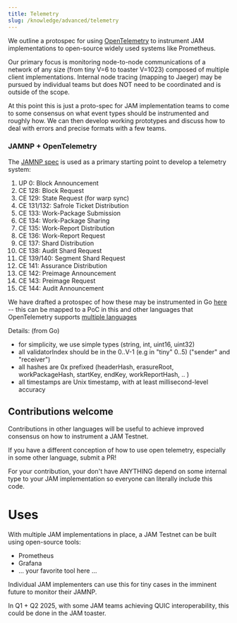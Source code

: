 ```yaml
---
title: Telemetry
slug: /knowledge/advanced/telemetry
---
```


We outline a protospec for using
[OpenTelemetry](https://opentelemetry.io/docs/languages/) to
instrument JAM implementations to open-source widely used systems like
Prometheus.  

Our primary focus is monitoring node-to-node communications of a
network of any size (from tiny V=6 to toaster V=1023) composed of
multiple client implementations.  Internal node tracing (mapping to
Jaeger) may be pursued by individual teams but does NOT need to be
coordinated and is outside of the scope.

At this point this is just a proto-spec for JAM implementation teams
to come to some consensus on what event types should be instrumented
and roughly how.  We can then develop working prototypes and discuss
how to deal with errors and precise formats with a few teams.  


### JAMNP + OpenTelemetry

The [JAMNP spec](/knowledge/simple-networking/spec.md) is used as a primary starting point to develop a telemetry system:

1. UP 0: Block Announcement
2. CE 128: Block Request
3. CE 129: State Request (for warp sync)
4. CE 131/132: Safrole Ticket Distribution
5. CE 133: Work-Package Submission
6. CE 134: Work-Package Sharing
7. CE 135: Work-Report Distribution
8. CE 136: Work-Report Request
9. CE 137: Shard Distribution
10. CE 138: Audit Shard Request
11. CE 139/140: Segment Shard Request
12. CE 141: Assurance Distribution
13. CE 142: Preimage Announcement
14. CE 143: Preimage Request
15. CE 144: Audit Announcement

We have drafted a protospec of how these may be instrumented in Go [here](https://github.com/jam-duna/jamtestnet/blob/main/telemetry/go/otel.go) -- this can be mapped to a PoC in this and other languages that OpenTelemetry supports [multiple languages](https://opentelemetry.io/docs/languages/)

Details: (from Go)
* for simplicity, we use simple types (string, int, uint16, uint32)
* all validatorIndex should be in the 0..V-1 (e.g in "tiny" 0..5) ("sender" and "receiver")
* all hashes are 0x prefixed (headerHash, erasureRoot, workPackageHash, startKey, endKey, workReportHash, .. )
* all timestamps are Unix timestamp, with at least millisecond-level accuracy

## Contributions welcome

Contributions in other languages will be useful to achieve improved consensus on how to instrument a JAM Testnet.

If you have a different conception of how to use open telemetry, especially in some other language, submit a PR!

For your contribution, your don't have ANYTHING depend on some internal type to your JAM implementation so
everyone can literally include this code.


# Uses

With multiple JAM implementations in place, a JAM Testnet can be built using open-source tools:
* Prometheus
* Grafana
* ... your favorite tool here ...

Individual JAM implementers can use this for tiny cases in the imminent future to monitor their JAMNP.

In Q1 + Q2 2025, with some JAM teams achieving QUIC interoperability, this could be done in the JAM toaster.
